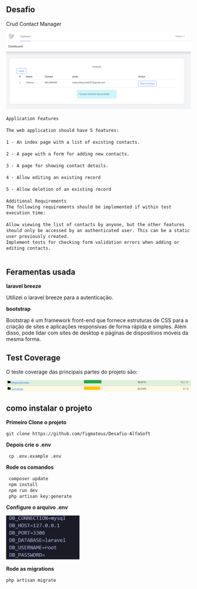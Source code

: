 ## Desafio

<p align="start">Crud Contact Manager</p>

<p align="start"><img src="demo.png" width="600"></a></p>

``` 
Application Features

The web application should have 5 features:

1 - An index page with a list of existing contacts.

2 - A page with a form for adding new contacts.

3 - A page for showing contact details.

4 - Allow editing an existing record

5 - Allow deletion of an existing record

Additional Requirements
The following requirements should be implemented if within test execution time:

Allow viewing the list of contacts by anyone, but the other features should only be accessed by an authenticated user. This can be a static user previously created.
Implement tests for checking form validation errors when adding or editing contacts.


```


## Feramentas usada

**laravel breeze**


<p>
Utilizei o laravel breeze para a autenticação.</p>

**bootstrap**
<p>
Bootstrap é um framework front-end que fornece estruturas de CSS para a criação de sites e aplicações responsivas de forma rápida e simples. Além disso, pode lidar com sites de desktop e páginas de dispositivos móveis da mesma forma.
</p>

## Test Coverage

<p>O teste coverage das principais partes do projeto são:</p>
<p align="start"><img src="testCoverage.png" width="600"></a></p>

## como instalar o projeto

**Primeiro Clone o projeto**

```
git clone https://github.com/figmateus/Desafio-AlfaSoft
```

**Depois crie o .env**
```
 cp .env.example .env
 ```

 **Rode os comandos**
```
 composer update
 npm install 
 npm run dev
 php artisan key:generate
 ```

 **Configure o arquivo .env**
    <p align="start"><img src="env.png" width="200"></a></p>

 **Rode as migrations**
 ```
 php artisan migrate
 ```